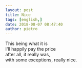 ```yaml
---
layout: post
title: Nice
tags: [english,]
date: 2018-08-07 08:47:40
author: pietro
---
```

This being what it is<br/>I'll happily pay the price<br/>after all, it really was,<br/>with some exceptions, really nice.
